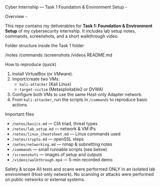 Cyber Internship — Task 1 
Foundation & Environment Setup - 

Overview -
 
This repo contains my deliverables for **Task 1: Foundation & Environment Setup** of my cybersecurity internship. It includes lab setup notes, commands, screenshots, and a short walkthrough video.

Folder structure
inside the Task 1 folder 

/notes
/commands
/screenshots
/videos
README.md


How to reproduce (quick)
1. Install VirtualBox (or VMware).
2. Import/create two VMs:
   - `kali-attacker` (Kali Linux)
   - `target-victim` (Metasploitable2 or DVWA)
3. Configure both VMs to use the same Host-only Adapter network.
4. From `kali-attacker`, run the scripts in `/commands` to reproduce basic actions.

Important files
- `/notes/basics.md` — CIA triad, threat types
- `/notes/lab_setup.md` — network & VM IPs
- `/notes/linux_cheatsheet.md` — Linux commands used
- `/notes/crypto.md` — openSSL steps
- `/notes/networking.md` — nmap & subnetting notes
- `/commands` — small runnable scripts (see below)
- `/screenshots` — images of setup and outputs
- `/videos/walkthrough.mp4` — 5-min recorded demo

Safety & scope
All tests and scans were performed ONLY in an isolated lab environment (Host-only network). No scanning or attacks were performed on public networks or external systems.

